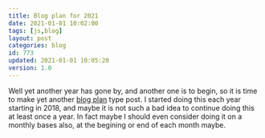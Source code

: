 ```yaml
---
title: Blog plan for 2021
date: 2021-01-01 10:02:00
tags: [js,blog]
layout: post
categories: blog
id: 773
updated: 2021-01-01 10:05:20
version: 1.0
---
```


Well yet another year has gone by, and another one is to begin, so it is time to make yet another [blog plan](http://www.getspokal.com/the-practical-guide-to-creating-a-blogging-strategy-that-actually-works/) type post. I started doing this each year starting in 2018, and maybe it is not such a bad idea to continue doing this at least once a year. In fact maybe I should even consider doing it on a monthly bases also, at the begining or end of each month maybe.

<!-- more -->
